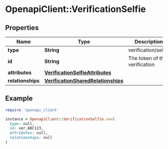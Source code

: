 # OpenapiClient::VerificationSelfie

## Properties

| Name | Type | Description | Notes |
| ---- | ---- | ----------- | ----- |
| **type** | **String** | verification/selfie | [optional] |
| **id** | **String** | The token of the verification | [optional] |
| **attributes** | [**VerificationSelfieAttributes**](VerificationSelfieAttributes.md) |  | [optional] |
| **relationships** | [**VerificationSharedRelationships**](VerificationSharedRelationships.md) |  | [optional] |

## Example

```ruby
require 'openapi_client'

instance = OpenapiClient::VerificationSelfie.new(
  type: null,
  id: ver_ABC123,
  attributes: null,
  relationships: null
)
```

